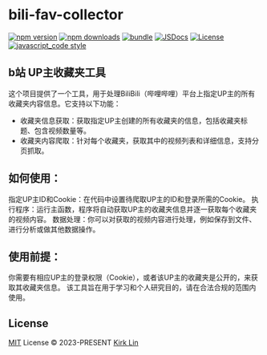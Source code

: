 # bili-fav-collector

[![npm version][npm-version-src]][npm-version-href]
[![npm downloads][npm-downloads-src]][npm-downloads-href]
[![bundle][bundle-src]][bundle-href]
[![JSDocs][jsdocs-src]][jsdocs-href]
[![License][license-src]][license-href]
[![javascript_code style][code-style-image]][code-style-url]

## b站 UP主收藏夹工具

这个项目提供了一个工具，用于处理BiliBili（哔哩哔哩）平台上指定UP主的所有收藏夹内容信息。它支持以下功能：

- 收藏夹信息获取：获取指定UP主创建的所有收藏夹的信息，包括收藏夹标题、包含视频数量等。
- 收藏夹内容爬取：针对每个收藏夹，获取其中的视频列表和详细信息，支持分页抓取。

## 如何使用：
指定UP主ID和Cookie：在代码中设置待爬取UP主的ID和登录所需的Cookie。
执行程序：运行主函数，程序将自动获取UP主的收藏夹信息并逐一获取每个收藏夹的视频内容。
数据处理：你可以对获取的视频内容进行处理，例如保存到文件、进行分析或做其他数据操作。

## 使用前提：
你需要有相应UP主的登录权限（Cookie），或者该UP主的收藏夹是公开的，来获取其收藏夹信息。
该工具旨在用于学习和个人研究目的，请在合法合规的范围内使用。

## License

[MIT](./LICENSE) License &copy; 2023-PRESENT [Kirk Lin](https://github.com/kirklin)


<!-- Badges -->

[npm-version-src]: https://img.shields.io/npm/v/bili-fav-collector?style=flat&colorA=080f12&colorB=3491fa
[npm-version-href]: https://npmjs.com/package/bili-fav-collector
[npm-downloads-src]: https://img.shields.io/npm/dm/bili-fav-collector?style=flat&colorA=080f12&colorB=3491fa
[npm-downloads-href]: https://npmjs.com/package/bili-fav-collector
[bundle-src]: https://img.shields.io/bundlephobia/minzip/bili-fav-collector?style=flat&colorA=080f12&colorB=3491fa&label=minzip
[bundle-href]: https://bundlephobia.com/result?p=bili-fav-collector
[license-src]: https://img.shields.io/github/license/kirklin/bili-fav-collector.svg?style=flat&colorA=080f12&colorB=3491fa
[license-href]: https://github.com/kirklin/bili-fav-collector/blob/main/LICENSE
[jsdocs-src]: https://img.shields.io/badge/jsdocs-reference-080f12?style=flat&colorA=080f12&colorB=3491fa
[jsdocs-href]: https://www.jsdocs.io/package/bili-fav-collector
[code-style-image]: https://img.shields.io/badge/code__style-%40kirklin%2Feslint--config-3491fa?style=flat&colorA=080f12&colorB=3491fa
[code-style-url]: https://github.com/kirklin/eslint-config/
